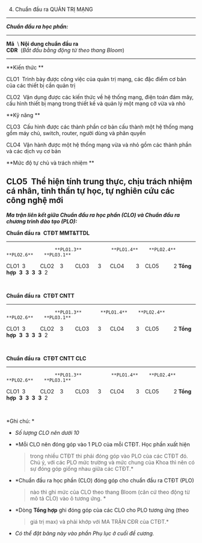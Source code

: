 4. Chuẩn đầu ra QUẢN TRỊ MẠNG
-----------------------------

***Chuẩn đầu ra học phần:*** 

  -------------------------------------------------------------------------------------------------------------------------------------------------------------------------------
  **Mã**  \                            **Nội dung chuẩn đầu ra** \
  **CĐR**                              (*Bắt đầu bằng động từ theo thang Bloom*) 
  ------------------------------------ ------------------------------------------------------------------------------------------------------------------------------------------
  **Kiến thức **                       

  CLO1                                 Trình bày được công việc của quản trị mạng, các đặc điểm cơ bản của các thiết bị cần quản trị

  CLO2                                 Vận dụng được các kiến thức về hệ thống mạng, điện toán đám mây, cấu hình thiết bị mạng trong thiết kế và quản lý một mạng cỡ vừa và nhỏ

  **Kỹ năng **                         

  CLO3                                 Cấu hình được các thành phần cơ bản cấu thành một hệ thống mạng gồm máy chủ, switch, router, người dùng và phân quyền

  CLO4                                 Vận hành được một hệ thống mạng vừa và nhỏ gồm các thành phần và các dịch vụ cơ bản

  **Mức độ tự chủ và trách nhiệm **    

  CLO5                                 Thể hiện tính trung thực, chịu trách nhiệm cá nhân, tinh thần tự học, tự nghiên cứu các công nghệ mới  
  -------------------------------------------------------------------------------------------------------------------------------------------------------------------------------

***Ma trận liên kết giữa Chuẩn đầu ra học phần (CLO) và Chuẩn đầu ra
chương trình đào tạo (PLO):*** 

  **Chuẩn đầu ra**    **CTĐT MMT&TTDL**                                              
  ------------------- -------------------- ------------- ------------- ------------- -------------
                      **PLO1.3**           **PLO1.4**    **PLO2.4**    **PLO2.6**    **PLO3.1** 
  CLO1                3                                                               
  CLO2                                     3                                          
  CLO3                                                   3                            
  CLO4                                                                 3              
  CLO5                                                                               2
  **Tổng hợp**        **3**                **3**         **3**         **3**         2

 

  **Chuẩn đầu ra**    **CTĐT CNTT**                                              
  ------------------- ---------------- ------------- ------------- ------------- -------------
                      **PLO1.3**       **PLO1.4**    **PLO2.4**    **PLO2.6**    **PLO3.1** 
  CLO1                3                                                           
  CLO2                                 3                                          
  CLO3                                               3                            
  CLO4                                                             3              
  CLO5                                                                           2
  **Tổng hợp**        **3**            **3**         **3**         **3**         2

 

  **Chuẩn đầu ra**    **CTĐT CNTT CLC**                                              
  ------------------- -------------------- ------------- ------------- ------------- -------------
                      **PLO1.3**           **PLO1.4**    **PLO2.4**    **PLO2.6**    **PLO3.1** 
  CLO1                3                                                               
  CLO2                                     3                                          
  CLO3                                                   3                            
  CLO4                                                                 3              
  CLO5                                                                               2
  **Tổng hợp**        **3**                **3**         **3**         **3**         2

 

*Ghi chú: * 

-   *Số lượng CLO nên dưới 10* 

-   *Mỗi CLO nên đóng góp vào 1 PLO của mỗi CTĐT. Học phần xuất hiện
    > trong nhiều CTĐT thì phải đóng góp vào PLO của các CTĐT đó. Chú ý,
    > với các PLO mức trường và mức chung của Khoa thì nên có sự đóng
    > góp giống nhau giữa các CTĐT.* 

-   *Chuẩn đầu ra học phần (CLO) đóng góp cho chuẩn đầu ra CTĐT (PLO)
    > nào thì ghi mức của CLO theo thang Bloom (căn cứ theo động từ mô
    > tả CLO) vào ô tương ứng. * 

-   *Dòng **Tổng hợp** ghi đóng góp của các CLO cho PLO tương ứng (theo
    > giá trị max) và phải khớp với MA TRẬN CĐR của CTĐT.* 

-   *Có thể đặt bảng này vào phần Phụ lục ở cuối đề cương.* 

